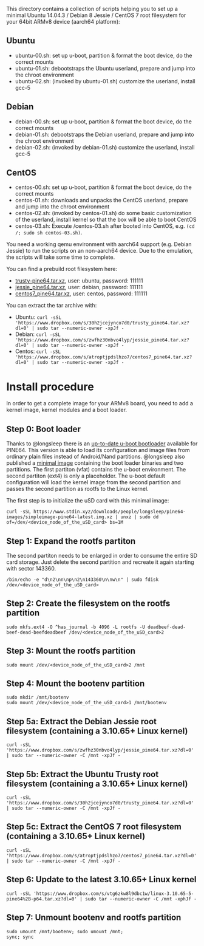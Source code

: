 This directory contains a collection of scripts helping you to set up a minimal Ubuntu 14.04.3 / Debian 8 Jessie / CentOS 7
root filesystem for your 64bit ARMv8 device (aarch64 platform): 

## Ubuntu
 - ubuntu-00.sh: set up u-boot, partition & format the boot device, do the correct mounts
 - ubuntu-01.sh: debootstraps the Ubuntu userland, prepare and jump into the chroot environment
 - ubuntu-02.sh: (invoked by ubuntu-01.sh) customize the userland, install gcc-5

## Debian
 - debian-00.sh: set up u-boot, partition & format the boot device, do the correct mounts
 - debian-01.sh: debootstraps the Debian userland, prepare and jump into the chroot environment
 - debian-02.sh: (invoked by debian-01.sh) customize the userland, install gcc-5

## CentOS
 - centos-00.sh: set up u-boot, partition & format the boot device, do the correct mounts
 - centos-01.sh: downloads and unpacks the CentOS userland, prepare and jump into the chroot environment
 - centos-02.sh: (invoked by centos-01.sh) do some basic customization of the userland, install kernel so that the box will be able to boot CentOS
 - centos-03.sh: Execute /centos-03.sh after booted into CentOS, e.g. `(cd /; sudo sh centos-03.sh)`.

You need a working qemu environment with aarch64 support (e.g. Debian Jessie) to run the scripts on an non-aarch64 device. Due to the emulation, the scripts will take some time to complete. 

You can find a prebuild root filesystem here:
 - [trusty-pine64.tar.xz](https://www.dropbox.com/s/30h2jcejynco7d0/trusty_pine64.tar.xz?dl=0), user: ubuntu, password: 111111
 - [jessie_pine64.tar.xz](https://www.dropbox.com/s/zwfhz30nbvo4lyp/jessie_pine64.tar.xz?dl=0), user: debian, password: 111111
 - [centos7_pine64.tar.xz](https://www.dropbox.com/s/atroptjpdslhzo7/centos7_pine64.tar.xz?dl=0), user: centos, password: 111111

You can extract the tar archive with:
 - Ubuntu: `curl -sSL 'https://www.dropbox.com/s/30h2jcejynco7d0/trusty_pine64.tar.xz?dl=0' | sudo tar --numeric-owner -xpJf -`
 - Debian: `curl -sSL 'https://www.dropbox.com/s/zwfhz30nbvo4lyp/jessie_pine64.tar.xz?dl=0' | sudo tar --numeric-owner -xpJf -`
 - Centos: `curl -sSL 'https://www.dropbox.com/s/atroptjpdslhzo7/centos7_pine64.tar.xz?dl=0' | sudo tar --numeric-owner -xpJf -`
 
# Install procedure

In order to get a complete image for your ARMv8 board, you need to add a kernel image, kernel modules and a boot loader.

## Step 0: Boot loader

Thanks to @longsleep there is an [up-to-date u-boot bootloader](https://github.com/longsleep/u-boot-pine64/tree/pine64-hacks) available for PINE64. This version is able to load its configuration and image files from ordinary plain files instead of Android/Nand partitions. @longsleep also published a [minimal image](https://www.stdin.xyz/downloads/people/longsleep/pine64-images/simpleimage-pine64-latest.img.xz) containing the boot loader binaries and two partitions. The first partiton (vfat) contains the u-boot environment. The second partiton (ext4) is only a placeholder. The u-boot default configuration will load the kernel image from the second partition and passes the second partition as rootfs to the Linux kernel.

The first step is to initialize the uSD card with this minimal image:

    curl -sSL https://www.stdin.xyz/downloads/people/longsleep/pine64-images/simpleimage-pine64-latest.img.xz | unxz | sudo dd of=/dev/<device_node_of_the_uSD_card> bs=1M

## Step 1: Expand the rootfs partiton

The second partiton needs to be enlarged in order to consume the entire SD card storage. Just delete the second partition and recreate it again starting with sector 143360.

    /bin/echo -e "d\n2\nn\np\n2\n143360\n\nw\n" | sudo fdisk /dev/<device_node_of_the_uSD_card>

## Step 2: Create the filesystem on the rootfs partition

    sudo mkfs.ext4 -O ^has_journal -b 4096 -L rootfs -U deadbeef-dead-beef-dead-beefdeadbeef /dev/<device_node_of_the_uSD_card>2

## Step 3: Mount the rootfs partition 

    sudo mount /dev/<device_node_of_the_uSD_card>2 /mnt
    
## Step 4: Mount the bootenv partition

    sudo mkdir /mnt/bootenv
    sudo mount /dev/<device_node_of_the_uSD_card>1 /mnt/bootenv

## Step 5a: Extract the Debian Jessie root filesystem (containing a 3.10.65+ Linux kernel)

    curl -sSL 'https://www.dropbox.com/s/zwfhz30nbvo4lyp/jessie_pine64.tar.xz?dl=0' | sudo tar --numeric-owner -C /mnt -xpJf -
    
## Step 5b: Extract the Ubuntu Trusty root filesystem (containing a 3.10.65+ Linux kernel)

    curl -sSL 'https://www.dropbox.com/s/30h2jcejynco7d0/trusty_pine64.tar.xz?dl=0' | sudo tar --numeric-owner -C /mnt -xpJf -

## Step 5c: Extract the CentOS 7 root filesystem (containing a 3.10.65+ Linux kernel)

    curl -sSL 'https://www.dropbox.com/s/atroptjpdslhzo7/centos7_pine64.tar.xz?dl=0' | sudo tar --numeric-owner -C /mnt -xpJf -

## Step 6: Update to the latest 3.10.65+ Linux kernel

    curl -sSL 'https://www.dropbox.com/s/vtg6zkw8l9dbc1w/linux-3.10.65-5-pine64%2B-p64.tar.xz?dl=0' | sudo tar --numeric-owner -C /mnt -xphJf -

## Step 7: Unmount bootenv and rootfs partition

    sudo umount /mnt/bootenv; sudo umount /mnt;
    sync; sync
